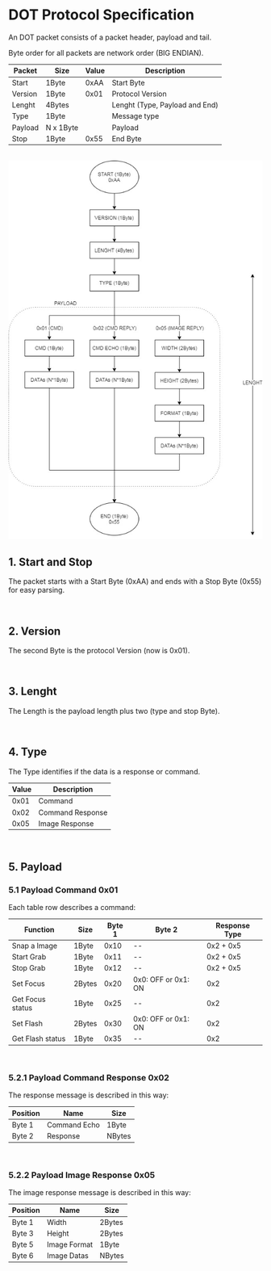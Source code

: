 # DOT Protocol Specification


An DOT packet consists of a packet header, payload and tail.

Byte order for all packets are network order (BIG ENDIAN).


| Packet        | Size          | Value         | Description       |
| ------------- | ------------- | ------------- | ----------------- |
| Start         | 1Byte         | 0xAA          | Start Byte        |
| Version       | 1Byte         | 0x01          | Protocol Version  |
| Lenght        | 4Bytes        |               | Lenght (Type, Payload and End) |
| Type          | 1Byte         |               | Message type      |
| Payload       | N x 1Byte     |               | Payload           |
| Stop          | 1Byte         | 0x55          | End Byte          |

<br>

<img src=https://github.com/edodm85/DOT_Protocol_Specification/blob/master/Resources/flowchart_v1.jpg >

<br>


## 1. Start and Stop

The packet starts with a Start Byte (0xAA) and ends with a Stop Byte (0x55) for easy parsing.

<br>

## 2. Version

The second Byte is the protocol Version (now is 0x01).

<br>

## 3. Lenght

The Length is the payload length plus two (type and stop Byte).

<br>

## 4. Type

The Type identifies if the data is a response or command.

| Value         | Description      |
| ------------- | ---------------- |
| 0x01          | Command          |
| 0x02          | Command Response |
| 0x05          | Image Response   |

<br>

## 5. Payload

### 5.1 Payload Command 0x01

Each table row describes a command:

| Function      	   | Size          | Byte 1        | Byte 2        		 | Response Type | 
| ------------- 	   | ------------- | ------------- | ------------- 		 | ------------- |
| Snap a Image  	   | 1Byte         | 0x10          | --            		 | 0x2 + 0x5     |
| Start Grab    	   | 1Byte         | 0x11          | --            		 | 0x2 + 0x5     |
| Stop Grab     	   | 1Byte         | 0x12          | --            		 | 0x2 + 0x5     |
| Set Focus            | 2Bytes        | 0x20          | 0x0: OFF or 0x1: ON | 0x2           |
| Get Focus status     | 1Byte         | 0x25          | --                  | 0x2           |
| Set Flash            | 2Bytes        | 0x30          | 0x0: OFF or 0x1: ON | 0x2           |
| Get Flash status     | 1Byte         | 0x35          | --                  | 0x2           |

<br>

### 5.2.1 Payload Command Response 0x02

The response message is described in this way:

| Position      | Name             | Size          |
| ------------- | ---------------- | ------------- |
| Byte 1        | Command Echo     | 1Byte         | 
| Byte 2        | Response         | NBytes        |

<br>

### 5.2.2 Payload Image Response 0x05

The image response message is described in this way:

| Position      | Name             | Size          |
| ------------- | ---------------- | ------------- |
| Byte 1        | Width            | 2Bytes        | 
| Byte 3        | Height           | 2Bytes        | 
| Byte 5        | Image Format     | 1Byte         | 
| Byte 6        | Image Datas      | NBytes        | 




